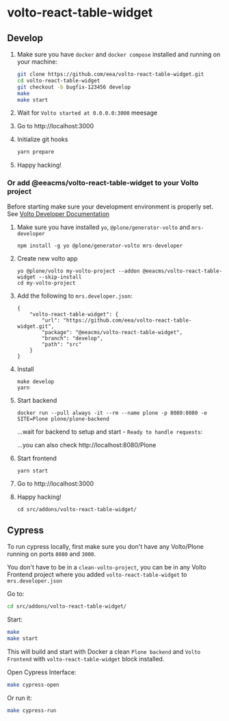 # volto-react-table-widget

## Develop

1. Make sure you have `docker` and `docker compose` installed and running on your machine:

    ```Bash
    git clone https://github.com/eea/volto-react-table-widget.git
    cd volto-react-table-widget
    git checkout -b bugfix-123456 develop
    make
    make start
    ```

1. Wait for `Volto started at 0.0.0.0:3000` meesage

1. Go to http://localhost:3000

1. Initialize git hooks

    ```Bash
    yarn prepare
    ```

1.  Happy hacking!

### Or add @eeacms/volto-react-table-widget to your Volto project

Before starting make sure your development environment is properly set. See [Volto Developer Documentation](https://docs.voltocms.com/getting-started/install/)

1.  Make sure you have installed `yo`, `@plone/generator-volto` and `mrs-developer`

        npm install -g yo @plone/generator-volto mrs-developer

1.  Create new volto app

        yo @plone/volto my-volto-project --addon @eeacms/volto-react-table-widget --skip-install
        cd my-volto-project

1.  Add the following to `mrs.developer.json`:

        {
            "volto-react-table-widget": {
                "url": "https://github.com/eea/volto-react-table-widget.git",
                "package": "@eeacms/volto-react-table-widget",
                "branch": "develop",
                "path": "src"
            }
        }

1.  Install

        make develop
        yarn

1.  Start backend

        docker run --pull always -it --rm --name plone -p 8080:8080 -e SITE=Plone plone/plone-backend

    ...wait for backend to setup and start - `Ready to handle requests`:

    ...you can also check http://localhost:8080/Plone

1.  Start frontend

        yarn start

1.  Go to http://localhost:3000

1.  Happy hacking!

        cd src/addons/volto-react-table-widget/

## Cypress

To run cypress locally, first make sure you don't have any Volto/Plone running on ports `8080` and `3000`.

You don't have to be in a `clean-volto-project`, you can be in any Volto Frontend
project where you added `volto-react-table-widget` to `mrs.developer.json`

Go to:

  ```BASH
  cd src/addons/volto-react-table-widget/
  ```

Start:

  ```Bash
  make
  make start
  ```

This will build and start with Docker a clean `Plone backend` and `Volto Frontend` with `volto-react-table-widget` block installed.

Open Cypress Interface:

  ```Bash
  make cypress-open
  ```

Or run it:

  ```Bash
  make cypress-run
  ```
